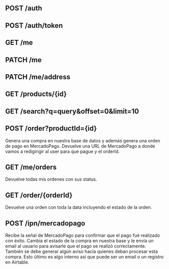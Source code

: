 ## POST /auth

## POST /auth/token

## GET /me

## PATCH /me

## PATCH /me/address

## GET /products/{id}

## GET /search?q=query&offset=0&limit=10

## POST /order?productId={id}

Genera una compra en nuestra base de datos y además genera una orden de pago en MercadoPago. Devuelve una URL de MercadoPago a donde vamos a redigirigir al user para que pague y el orderId.

## GET /me/orders

Devuelve todas mis ordenes con sus status.

## GET /order/{orderId}

Devuelve una orden con toda la data incluyendo el estado de la orden.

## POST /ipn/mercadopago

Recibe la señal de MercadoPago para confirmar que el pago fué realizado con éxito. Cambia el estado de la compra en nuestra base y le envía un email al usuario para avisarle que el pago se realizó correctamente. También se debe generar algún aviso hacia quienes deban procesar esta compra. Esto último es algo interno así que puede ser un email o un registro en Airtable.

